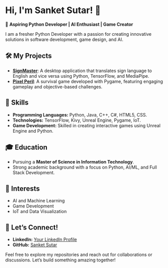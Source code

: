 # Hi, I'm Sanket Sutar! 👋  

🚀 **Aspiring Python Developer | AI Enthusiast | Game Creator**  

I am a fresher Python Developer with a passion for creating innovative solutions in software development, game design, and AI.  

## 🛠️ My Projects  
- **[SignMaster](https://github.com/your-repo-link)**: A desktop application that translates sign language to English and vice versa using Python, TensorFlow, and MediaPipe.  
- **[Pixel Peril](https://github.com/your-repo-link)**: A survival game developed with Pygame, featuring engaging gameplay and objective-based challenges.  

## 🌟 Skills  
- **Programming Languages:** Python, Java, C++, C#, HTML5, CSS.  
- **Technologies:** TensorFlow, Kivy, Unreal Engine, Pygame, IoT.  
- **Game Development:** Skilled in creating interactive games using Unreal Engine and Python.  

## 🎓 Education  
- Pursuing a **Master of Science in Information Technology**.  
- Strong academic background with a focus on Python, AI/ML, and Full Stack Development.  

## 🌱 Interests  
- AI and Machine Learning  
- Game Development  
- IoT and Data Visualization  

## 🤝 Let’s Connect!  
- **LinkedIn:** [Your LinkedIn Profile]([https://linkedin.com/in/your-profile](https://www.linkedin.com/in/sanketsutar727/))  
- **GitHub:** [Sanket Sutar]([https://github.com/your-profile](https://github.com/SanketSutar123))  

Feel free to explore my repositories and reach out for collaborations or discussions. Let’s build something amazing together!  
